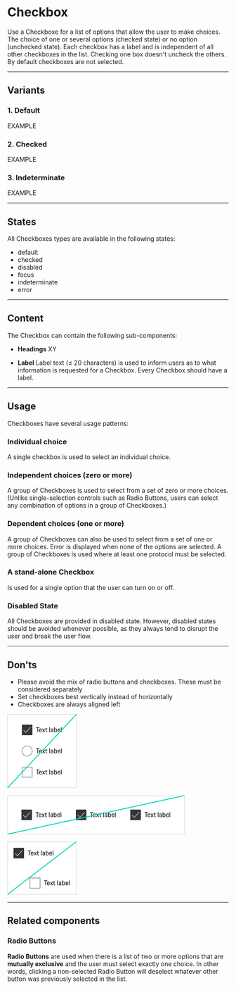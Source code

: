 # Checkbox

Use a Checkboxe for a list of options that allow the user to make choices. The choice of one or several options (checked state) or no option (unchecked state). Each checkbox has a label and is independent of all other checkboxes in the list. Checking one box doesn't uncheck the others. By default checkboxes are not selected.

---

## Variants

### 1. Default
EXAMPLE

### 2. Checked
EXAMPLE

### 3. Indeterminate
EXAMPLE

---

## States
 
All Checkboxes types are available in the following states:
 
* default 
* checked
* disabled 
* focus
* indeterminate 
* error 

---

## Content

The Checkbox can contain the following sub-components:

- **Headings**
XY

- **Label**
Label text (≤ 20 characters) is used to inform users as to what information is requested for a Checkbox. Every Checkbox should have a label.

---

## Usage

Checkboxes have several usage patterns:

### Individual choice
A single checkbox is used to select an individual choice.

### Independent choices (zero or more)
A group of Checkboxes is used to select from a set of zero or more choices. (Unlike single-selection controls such as Radio Buttons, users can select any combination of options in a group of Checkboxes.)

### Dependent choices (one or more)
A group of Checkboxes can also be used to select from a set of one or more choices.  Error is displayed when none of the options are selected. A group of Checkboxes is used where at least one protocol must be selected. 

### A stand-alone Checkbox
Is used for a single option that the user can turn on or off.

### Disabled State
All Checkboxes are provided in disabled state. However, disabled states should be avoided whenever possible, as they always tend to disrupt the user and break the user flow. 

---

## Don'ts

- Please avoid the mix of radio buttons and checkboxes. These must be considered separately
- Set checkboxes best vertically instead of horizontally
- Checkboxes are always aligned left

![Dont mix buttons](./assets/dont-mix-buttons-checkbox.png)

![Set cheboxes dont vertically](./assets/dont-alignment-checkbox.png)

![Example for alignement](./assets/dont-position-checkbox.png)

---

## Related components 

### Radio Buttons

**Radio Buttons** are used when there is a list of two or more options that are **mutually exclusive** and the user must select exactly one choice. 
In other words, clicking a non-selected Radio Button will deselect whatever other button was previously selected in the list.

